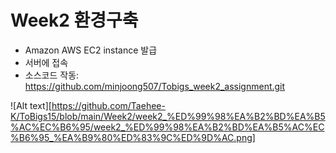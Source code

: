 # Week2 환경구축

* Amazon AWS EC2 instance 발급
* 서버에 접속
* 소스코드 작동: <https://github.com/minjoong507/Tobigs_week2_assignment.git>

![Alt text][https://github.com/Taehee-K/ToBigs15/blob/main/Week2/week2_%ED%99%98%EA%B2%BD%EA%B5%AC%EC%B6%95/week2_%ED%99%98%EA%B2%BD%EA%B5%AC%EC%B6%95_%EA%B9%80%ED%83%9C%ED%9D%AC.png]